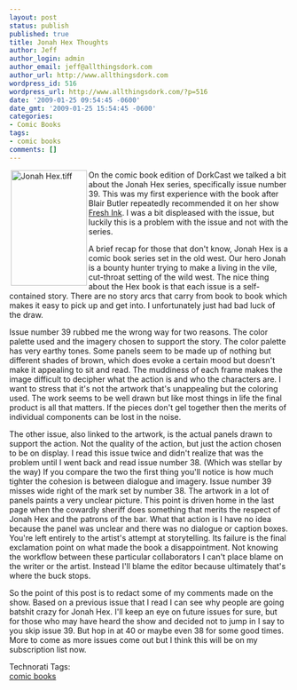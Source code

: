 ```yaml
---
layout: post
status: publish
published: true
title: Jonah Hex Thoughts
author: Jeff
author_login: admin
author_email: jeff@allthingsdork.com
author_url: http://www.allthingsdork.com
wordpress_id: 516
wordpress_url: http://www.allthingsdork.com/?p=516
date: '2009-01-25 09:54:45 -0600'
date_gmt: '2009-01-25 15:54:45 -0600'
categories:
- Comic Books
tags:
- comic books
comments: []
---
```

<p><img src="http://www.allthingsdork.com/wp-content/uploads/2009/01/jonah-hex.tiff" alt="Jonah Hex.tiff" border="0" width="137" height="208" align="left" style="margin-top: 0px; margin-bottom: 0px; margin-left: 3px; margin-right: 3px; border: 0px initial initial;" />On the comic book edition of DorkCast we talked a bit about the Jonah Hex series, specifically issue number 39. This was my first experience with the book after Blair Butler repeatedly recommended it on her show <a href="http://g4tv.com/attackoftheshow/blog/tag/72/Fresh_Ink.html">Fresh Ink</a>. I was a bit displeased with the issue, but luckily this is a problem with the issue and not with the series.</p>
<p>A brief recap for those that don't know, Jonah Hex is a comic book series set in the old west. Our hero Jonah is a bounty hunter trying to make a living in the vile, cut-throat setting of the wild west. The nice thing about the Hex book is that each issue is a self-contained story. There are no story arcs that carry from book to book which makes it easy to pick up and get into. I unfortunately just had bad luck of the draw.</p>
<p>Issue number 39 rubbed me the wrong way for two reasons. The color palette used and the imagery chosen to support the story. The color palette has very earthy tones. Some panels seem to be made up of nothing but different shades of brown, which does evoke a certain mood but doesn't make it appealing to sit and read. The muddiness of each frame makes the image difficult to decipher what the action is and who the characters are. I want to stress that it's not the artwork that's unappealing but the coloring used. The work seems to be well drawn but like most things in life the final product is all that matters. If the pieces don't gel together then the merits of individual components can be lost in the noise.</p>
<p>The other issue, also linked to the artwork, is the actual panels drawn to support the action. Not the quality of the action, but just the action chosen to be on display. I read this issue twice and didn't realize that was the problem until I went back and read issue number 38. (Which was stellar by the way) If you compare the two the first thing you'll notice is how much tighter the cohesion is between dialogue and imagery. Issue number 39 misses wide right of the mark set by number 38.  The artwork in a lot of panels paints a very unclear picture. This point is driven home in the last page when the cowardly sheriff does something that merits the respect of Jonah Hex and the patrons of the bar. What that action is I have no idea because the panel was unclear and there was no dialogue or caption boxes. You're left entirely to the artist's attempt at storytelling. Its failure is the final exclamation point on what made the book a disappointment. Not knowing the workflow between these particular collaborators I can't place blame on the writer or the artist. Instead I'll blame the editor because ultimately that's where the buck stops.</p>
<p>So the point of this post is to redact some of my comments made on the show. Based on a previous issue that I read I can see why people are going batshit crazy for Jonah Hex. I'll keep an eye on future issues for sure, but for those who may have heard the show and decided not to jump in I say to you skip issue 39. But hop in at 40 or maybe even 38 for some good times. More to come as more issues come out but I think this will be on my subscription list now.</p>
<p><!-- Technorati Tags Start --></p>
<p>Technorati Tags:<br />
<a href="http://technorati.com/tag/comic%20books" rel="tag">comic books</a><br />
</p><br />
<!-- Technorati Tags End --></p>

